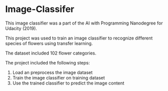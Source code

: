 # Image-Classifer
This image classifier was a part of the AI with Programming Nanodegree for Udacity (2019). 

This project was used to train an image classifier to recognize different species of flowers using transfer learning. 

The dataset included 102 flower categories. 

The project included the following steps:

1. Load an preprocess the image dataset
2. Train the image classifier on training dataset
3. Use the trained classifier to predict the image content



